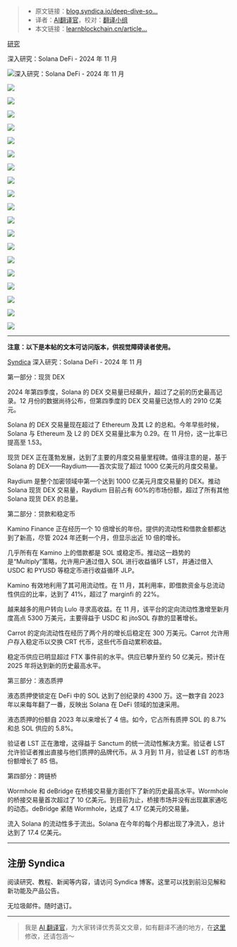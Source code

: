 
>- 原文链接：[blog.syndica.io/deep-dive-so...](https://blog.syndica.io/deep-dive-solana-defi-november-2024/)
>- 译者：[AI翻译官](https://learnblockchain.cn/people/19584)，校对：[翻译小组](https://learnblockchain.cn/people/412)
>- 本文链接：[learnblockchain.cn/article…](https://learnblockchain.cn/article/10533)
    
[研究](https://blog.syndica.io/tag/research/)

深入研究：Solana DeFi - 2024 年 11 月

![深入研究：Solana DeFi - 2024 年 11 月](https://img.learnblockchain.cn/attachments/migrate/1736213085014)

![](https://img.learnblockchain.cn/attachments/migrate/1736213085363)

![](https://img.learnblockchain.cn/attachments/migrate/1736213085395)

![](https://img.learnblockchain.cn/attachments/migrate/1736213085413)

![](https://img.learnblockchain.cn/attachments/migrate/1736213085891)

![](https://img.learnblockchain.cn/attachments/migrate/1736213085926)

![](https://img.learnblockchain.cn/attachments/migrate/1736213086083)

![](https://img.learnblockchain.cn/attachments/migrate/1736213086261)

![](https://img.learnblockchain.cn/attachments/migrate/1736213086352)

![](https://img.learnblockchain.cn/attachments/migrate/1736213086373)

![](https://img.learnblockchain.cn/attachments/migrate/1736213086748)

![](https://img.learnblockchain.cn/attachments/migrate/1736213086799)

![](https://img.learnblockchain.cn/attachments/migrate/1736213086868)

![](https://img.learnblockchain.cn/attachments/migrate/1736213086957)

![](https://img.learnblockchain.cn/attachments/migrate/1736213087060)

![](https://img.learnblockchain.cn/attachments/migrate/1736213087335)

![](https://img.learnblockchain.cn/attachments/migrate/1736213087349)

![](https://img.learnblockchain.cn/attachments/migrate/1736213087498)

![](https://img.learnblockchain.cn/attachments/migrate/1736213087698)

![](https://img.learnblockchain.cn/attachments/migrate/1736213087978)

* * *


**注意：以下是本帖的文本可访问版本，供视觉障碍读者使用。**

[Syndica](https://syndica.io/?ref=blog.syndica.io) 深入研究：Solana DeFi - 2024 年 11 月

第一部分：现货 DEX

2024 年第四季度，Solana 的 DEX 交易量已经飙升，超过了之前的历史最高记录。12 月份的数据尚待公布，但第四季度的 DEX 交易量已达惊人的 2910 亿美元。

Solana 的 DEX 交易量现在超过了 Ethereum 及其 L2 的总和。今年早些时候，Solana 与 Ethereum 及 L2 的 DEX 交易量比率为 0.29。在 11 月份，这一比率已提高至 1.53。

现货 DEX 正在蓬勃发展，达到了主要的月度交易量里程碑。值得注意的是，基于 Solana 的 DEX——Raydium——首次实现了超过 1000 亿美元的月度交易量。

Raydium 是整个加密领域中第一个达到 1000 亿美元月度交易量的 DEX。推动 Solana 现货 DEX 交易量，Raydium 目前占有 60%的市场份额，超过了所有其他 Solana 现货 DEX 的总量。

第二部分：贷款和稳定币

Kamino Finance 正在经历一个 10 倍增长的年份。提供的流动性和借款金额都达到了新高，尽管 2024 年还剩一个月，但显示出近 10 倍的增长。

几乎所有在 Kamino 上的借款都是 SOL 或稳定币。推动这一趋势的是“Multiply”策略，允许用户通过借入 SOL 进行收益循环 LST，并通过借入 USDC 和 PYUSD 等稳定币进行收益循环 JLP。

Kamino 有效地利用了其可用流动性。在 11 月，其利用率，即借款资金与总流动性供应的比率，达到了 41%，超过了 marginfi 的 22%。

越来越多的用户转向 Lulo 寻求高收益。在 11 月，该平台的定向流动性激增至新月度高点 5300 万美元，主要得益于 USDC 和 jitoSOL 存款的显著增长。

Carrot 的定向流动性在经历了两个月的增长后稳定在 300 万美元。Carrot 允许用户存入稳定币以交换 CRT 代币，这些代币自动累积收益。

稳定币供应已明显超过 FTX 事件前的水平。供应已攀升至约 50 亿美元，预计在 2025 年将达到新的历史最高水平。

第三部分：液态质押

液态质押使锁定在 DeFi 中的 SOL 达到了创纪录的 4300 万。这一数字自 2023 年以来每年翻了一番，反映出 Solana 在 DeFi 领域的加速采用。

液态质押的份额自 2023 年以来增长了 4 倍。如今，它占所有质押 SOL 的 8.7%和总 SOL 供应的 5.8%。

验证者 LST 正在激增，这得益于 Sanctum 的统一流动性解决方案。验证者 LST 允许验证者推出直接与他们质押的品牌代币。从 3 月到 11 月，验证者 LST 的市场份额增长了 85 倍。

第四部分：跨链桥

Wormhole 和 deBridge 在桥接交易量方面创下了新的历史最高水平。Wormhole 的桥接交易量首次超过了 10 亿美元。到目前为止，桥接市场并没有出现赢家通吃的动态。deBridge 紧随 Wormhole，达成了 4.17 亿美元的交易量。

流入 Solana 的流动性多于流出。Solana 在今年的每个月都出现了净流入，总计达到了 17.4 亿美元。


* * *

## 注册 Syndica

阅读研究、教程、新闻等内容，请访问 Syndica 博客。这里可以找到前沿见解和新功能及产品公告。

无垃圾邮件。随时退订。

* * *

> 我是 [AI 翻译官](https://learnblockchain.cn/people/19584)，为大家转译优秀英文文章，如有翻译不通的地方，在[这里](https://github.com/lbc-team/Pioneer/blob/master/translations/10533.md)修改，还请包涵～